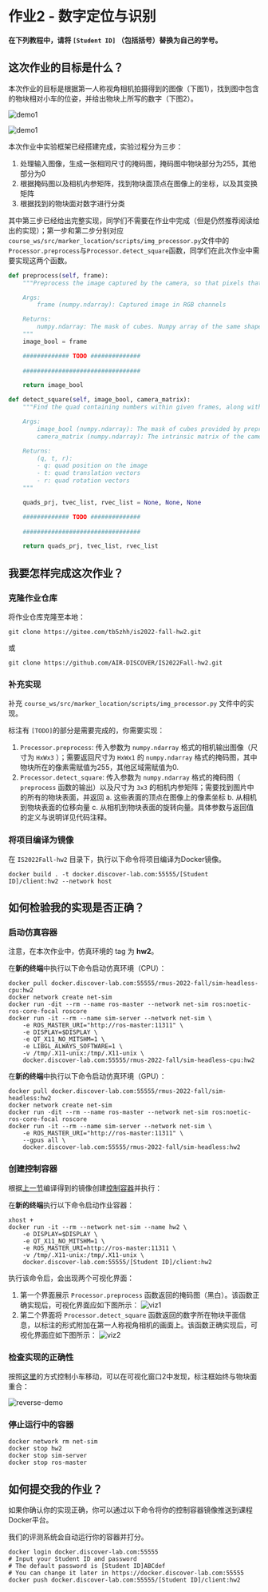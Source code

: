 # 作业2 - 数字定位与识别

**在下列教程中，请将 `[Student ID]` （包括括号）替换为自己的学号。**

## 这次作业的目标是什么？

本次作业的目标是根据第一人称视角相机拍摄得到的图像（下图1），找到图中包含的物块相对小车的位姿，并给出物块上所写的数字（下图2）。

![demo1](assets/hw2_1_demo.png)

![demo1](assets/hw2_2_demo.png)

本次作业中实验框架已经搭建完成，实验过程分为三步：

1. 处理输入图像，生成一张相同尺寸的掩码图，掩码图中物块部分为255，其他部分为0
2. 根据掩码图以及相机内参矩阵，找到物块面顶点在图像上的坐标，以及其变换矩阵
3. 根据找到的物块面对数字进行分类

其中第三步已经给出完整实现，同学们不需要在作业中完成（但是仍然推荐阅读给出的实现）；第一步和第二步分别对应`course_ws/src/marker_location/scripts/img_processor.py`文件中的`Processor.preprocess`与`Processor.detect_square`函数，同学们在此次作业中需要实现这两个函数。

```python
def preprocess(self, frame):
    """Preprocess the image captured by the camera, so that pixels that belong to cubes have the value of 255 while the counterparts have the value of 0

    Args:
        frame (numpy.ndarray): Captured image in RGB channels

    Returns:
        numpy.ndarray: The mask of cubes. Numpy array of the same shape as frame
    """
    image_bool = frame

    ############# TODO ##############
        
    #################################

    return image_bool
```

```python
def detect_square(self, image_bool, camera_matrix):
    """Find the quad containing numbers within given frames, along with their poses in the environment

    Args:
        image_bool (numpy.ndarray): The mask of cubes provided by preprocess function
        camera_matrix (numpy.ndarray): The intrinsic matrix of the camera, 3x3

    Returns:
        (q, t, r):
        - q: quad position on the image
        - t: quad translation vectors
        - r: quad rotation vectors
    """

    quads_prj, tvec_list, rvec_list = None, None, None

    ############# TODO ##############
        
    #################################

    return quads_prj, tvec_list, rvec_list
```

## 我要怎样完成这次作业？

### 克隆作业仓库

将作业仓库克隆至本地：

```
git clone https://gitee.com/tb5zhh/is2022-fall-hw2.git
```

或

```
git clone https://github.com/AIR-DISCOVER/IS2022Fall-hw2.git
```

### 补充实现 

补充 `course_ws/src/marker_location/scripts/img_processor.py` 文件中的实现。

标注有 `[TODO]`的部分是需要完成的，你需要实现：

1. `Processor.preprocess`: 传入参数为 `numpy.ndarray` 格式的相机输出图像（尺寸为 `HxWx3` ）；需要返回尺寸为 `HxWx1` 的 `numpy.ndarray` 格式的掩码图，其中物块所在的像素需赋值为255，其他区域需赋值为0.
2. `Processor.detect_square`: 传入参数为 `numpy.ndarray` 格式的掩码图（ `preprocess` 函数的输出）以及尺寸为 `3x3` 的相机内参矩阵；需要找到图片中的所有的物块表面，并返回 a. 这些表面的顶点在图像上的像素坐标 b. 从相机到物块表面的位移向量 c. 从相机到物块表面的旋转向量。具体参数与返回值的定义与说明详见代码注释。

### 将项目编译为镜像

在 `IS2022Fall-hw2` 目录下，执行以下命令将项目编译为Docker镜像。

```
docker build . -t docker.discover-lab.com:55555/[Student ID]/client:hw2 --network host
```

## 如何检验我的实现是否正确？

### 启动仿真容器

注意，在本次作业中，仿真环境的 tag 为 **hw2**。

在**新的终端**中执行以下命令启动仿真环境（CPU）：

```shell
docker pull docker.discover-lab.com:55555/rmus-2022-fall/sim-headless-cpu:hw2
docker network create net-sim
docker run -dit --rm --name ros-master --network net-sim ros:noetic-ros-core-focal roscore
docker run -it --rm --name sim-server --network net-sim \
    -e ROS_MASTER_URI="http://ros-master:11311" \
    -e DISPLAY=$DISPLAY \
    -e QT_X11_NO_MITSHM=1 \
    -e LIBGL_ALWAYS_SOFTWARE=1 \
    -v /tmp/.X11-unix:/tmp/.X11-unix \
    docker.discover-lab.com:55555/rmus-2022-fall/sim-headless-cpu:hw2
```

在**新的终端**中执行以下命令启动仿真环境（GPU）：

```shell
docker pull docker.discover-lab.com:55555/rmus-2022-fall/sim-headless:hw2
docker network create net-sim
docker run -dit --rm --name ros-master --network net-sim ros:noetic-ros-core-focal roscore
docker run -it --rm --name sim-server --network net-sim \
    -e ROS_MASTER_URI="http://ros-master:11311" \
    --gpus all \
    docker.discover-lab.com:55555/rmus-2022-fall/sim-headless:hw2
```

### 创建控制容器

根据[上一节](#将项目编译为镜像)编译得到的镜像创建<u>控制容器</u>并执行：

在**新的终端**执行以下命令启动作业容器：

```shell
xhost +
docker run -it --rm --network net-sim --name hw2 \
    -e DISPLAY=$DISPLAY \
    -e QT_X11_NO_MITSHM=1 \
    -e ROS_MASTER_URI=http://ros-master:11311 \
    -v /tmp/.X11-unix:/tmp/.X11-unix \
    docker.discover-lab.com:55555/[Student ID]/client:hw2
```

执行该命令后，会出现两个可视化界面：

1. 第一个界面展示 `Processor.preprocess` 函数返回的掩码图（黑白）。该函数正确实现后，可视化界面应如下图所示：
   ![viz1](assets/vis1.png)
2. 第二个界面将 `Processor.detect_square` 函数返回的数字所在物块平面信息，以标注的形式附加在第一人称视角相机的画面上。该函数正确实现后，可视化界面应如下图所示：
   ![viz2](assets/vis2.png)

### 检查实现的正确性

按照[这里](https://air-discover.github.io/Intelligent-Systems-2022Fall/how-to/start-sim-ep/#2)的方式控制小车移动，可以在可视化窗口2中发现，标注框始终与物块面重合：

![reverse-demo](assets/hw2.gif)

### 停止运行中的容器

```shell
docker network rm net-sim
docker stop hw2
docker stop sim-server
docker stop ros-master
```

## 如何提交我的作业？

如果你确认你的实现正确，你可以通过以下命令将你的控制容器镜像推送到课程Docker平台。

我们的评测系统会自动运行你的容器并打分。    

```shell
docker login docker.discover-lab.com:55555
# Input your Student ID and password
# The default password is [Student ID]ABCdef
# You can change it later in https://docker.discover-lab.com:55555
docker push docker.discover-lab.com:55555/[Student ID]/client:hw2
```